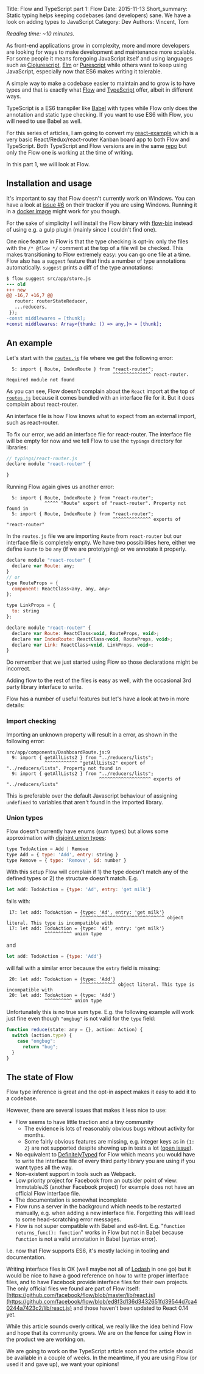 Title: Flow and TypeScript part 1: Flow
Date: 2015-11-13
Short_summary: Static typing helps keeping codebases (and developers) sane. We have a look on adding types to JavaScript
Category: Dev
Authors: Vincent, Tom


*Reading time: ~10 minutes.*

As front-end applications grow in complexity, more and more developers are looking for ways to make development and maintenance more scalable.
For some people it means foregoing JavaScript itself and using languages such as [Clojurescript](https://github.com/clojure/clojurescript), [Elm](http://elm-lang.org/) or [Purescript](http://www.purescript.org/) while others want to keep using JavaScript, especially now that ES6 makes writing it tolerable.

A simple way to make a codebase easier to maintain and to grow is to have types and that is exactly what [Flow](https://babeljs.io/) and [TypeScript](http://www.typescriptlang.org/) offer, albeit in different ways.
<!-- PELICAN_END_SUMMARY -->

TypeScript is a ES6 transpiler like [Babel](https://babeljs.io/) with types while Flow only does the annotation and static type checking. If you want to use ES6 with Flow, you will need to use Babel as well.

For this series of articles, I am going to convert my [react-example](https://github.com/Keats/react-example) which is a very basic React/Redux/react-router Kanban board app to both Flow and TypeScript. Both TypeScript and Flow versions are in the same [repo](https://github.com/Keats/flow-typescript) but only the Flow one is working at the time of writing.

In this part 1, we will look at Flow.

## Installation and usage

It's important to say that Flow doesn't currently work on Windows. You can have a look at [issue #6](https://github.com/facebook/flow/issues/6) on their tracker if you are using Windows. Running it in a [docker image](https://hub.docker.com/r/motiz88/flow/) might work for you though.

For the sake of simplicity I will install the Flow binary with [flow-bin](https://www.npmjs.com/package/flow-bin) instead of using e.g. a gulp plugin (mainly since I couldn't find one).

One nice feature in Flow is that the type checking is opt-in: only the files with the `/* @flow */` comment at the top of a file will be checked. This makes transitioning to Flow extremely easy: you can go one file at a time. Flow also has a `suggest` feature that finds a number of type annotations automatically. `suggest` prints a diff of the type annotations:

```diff
$ flow suggest src/app/store.js
--- old
+++ new
@@ -16,7 +16,7 @@
   router: routerStateReducer,
   ...reducers,
 });
-const middlewares = [thunk];
+const middlewares: Array<{thunk: () => any,}> = [thunk];
```

## An example

Let's start with the [`routes.js`](https://github.com/Keats/flow-typescript/blob/master/flow/src/app/routes.js) file where we get the following error:

```
  5: import { Route, IndexRoute } from "react-router";
                                       ^^^^^^^^^^^^^^ react-router. Required module not found

```

As you can see, Flow doesn't complain about the `React` import at the top of [`routes.js`](https://github.com/Keats/flow-typescript/blob/master/flow/src/app/routes.js) because it comes bundled with an interface file for it. But it does complain about react-router.

An interface file is how Flow knows what to expect from an external import, such as react-router.

To fix our error, we add an interface file for react-router. The interface file will be empty for now and we tell Flow to use the `typings` directory for libraries:

```js
// typings/react-router.js
declare module "react-router" {

}
```

Running Flow again gives us another error:
```
  5: import { Route, IndexRoute } from "react-router";
              ^^^^^ "Route" export of "react-router". Property not found in
  5: import { Route, IndexRoute } from "react-router";
                                       ^^^^^^^^^^^^^^ exports of "react-router"
```

In the `routes.js` file we are importing `Route` from `react-router` but our interface file is completely empty.  We have two possibilities here, either we define `Route` to be `any` (if we are prototyping) or we annotate it properly.

```js
declare module "react-router" {
  declare var Route: any;
}
// or
type RouteProps = {
  component: ReactClass<any, any, any>
};

type LinkProps = {
  to: string
};

declare module "react-router" {
  declare var Route: ReactClass<void, RouteProps, void>;
  declare var IndexRoute: ReactClass<void, RouteProps, void>;
  declare var Link: ReactClass<void, LinkProps, void>;
}
```

Do remember that we just started using Flow so those declarations might be incorrect.

Adding flow to the rest of the files is easy as well, with the occasional 3rd party library interface to write.

Flow has a number of useful features but let's have a look at two in more details:

### Import checking

Importing an unknown property will result in a error, as shown in the following error:

```
src/app/components/DashboardRoute.js:9
  9: import { getAllLists2 } from "../reducers/lists";
              ^^^^^^^^^^^^ "getAllLists2" export of "../reducers/lists". Property not found in
  9: import { getAllLists2 } from "../reducers/lists";
                                  ^^^^^^^^^^^^^^^^^^^ exports of "../reducers/lists"
```

This is preferable over the default Javascript behaviour of assigning `undefined` to variables that aren't found in the imported library.

### Union types

Flow doesn't currently have enums (sum types) but allows some approximation with [disjoint union types](http://flowtype.org/blog/2015/07/03/Disjoint-Unions.html):

```js
type TodoAction = Add | Remove
type Add = { type: 'Add', entry: string }
type Remove = { type: 'Remove', id: number }
```

With this setup Flow will complain if 1) the type doesn't match any of the defined types or 2) the structure doesn't match. E.g.

```js
let add: TodoAction = {type: 'Ad', entry: 'get milk'}
```

fails with:

```
 17: let add: TodoAction = {type: 'Ad', entry: 'get milk'}
                           ^^^^^^^^^^^^^^^^^^^^^^^^^^^^^^^ object literal. This type is incompatible with
 17: let add: TodoAction = {type: 'Ad', entry: 'get milk'}
              ^^^^^^^^^^ union type
```

and

```js
let add: TodoAction = {type: 'Add'}
```

will fail with a similar error because the `entry` field is missing:

```
 20: let add: TodoAction = {type: 'Add'}
                           ^^^^^^^^^^^^^ object literal. This type is incompatible with
 20: let add: TodoAction = {type: 'Add'}
              ^^^^^^^^^^ union type
```

Unfortunately this is no true sum type. E.g. the following example will work just fine even though `"omgbug"` is not valid for the `type` field:

```js
function reduce(state: any = {}, action: Action) {
  switch (action.type) {
    case "omgbug":
      return "bug";
  }
}
```

## The state of Flow

Flow type inference is great and the opt-in aspect makes it easy to add it to a codebase.

However, there are several issues that makes it less nice to use:

- Flow seems to have little traction and a tiny community
    - The evidence is lots of reasonably obvious bugs without activity for months.
    - Some fairly obvious features are missing, e.g. integer keys as in `{1: 2}` are not supported despite showing up in tests a lot ([open issue](https://github.com/facebook/flow/issues/380)).
- No equivalent to [DefinitelyTyped](https://github.com/borisyankov/DefinitelyTyped) for Flow which means you would have to write the interface file of every third party library you are using if you want types all the way.
- Non-existent support in tools such as Webpack.
- Low priority project for Facebook from an outsider point of view: ImmutableJS (another Facebook project) for example does not have an official Flow interface file.
- The documentation is somewhat incomplete
- Flow runs a server in the background which needs to be restarted manually, e.g. when adding a new interface file. Forgetting this will lead to some head-scratching error messages.
- Flow is not super compatible with Babel and es6-lint. E.g. "`function returns_func(): function`" works in Flow but not in Babel because `function` is not a valid annotation in Babel (syntax error).

I.e. now that Flow supports ES6, it's mostly lacking in tooling and documentation.

Writing interface files is OK (well maybe not all of [Lodash](https://lodash.com/docs) in one go) but it would be nice to have a good reference on how to write proper interface files, and to have Facebook provide interface files for their own projects.
The only official files we found are part of Flow itself: [https://github.com/facebook/flow/blob/master/lib/react.js](https://github.com/facebook/flow/blob/ed8f3d136d3432651fd39544d7ca40244a7423c2/lib/react.js) and those haven't been updated to React 0.14 yet.


While this article sounds overly critical, we really like the idea behind Flow and hope that its community grows. We are on the fence for using Flow in the product we are working on.


We are going to work on the TypeScript article soon and the article should be available in a couple of weeks. In the meantime, if you are using Flow (or used it and gave up), we want your opinions!

